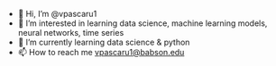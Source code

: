 - 👋 Hi, I’m @vpascaru1
- 👀 I’m interested in learning data science, machine learning models, neural networks, time series
- 🌱 I’m currently learning data science & python
- 📫 How to reach me vpascaru1@babson.edu

<!---
vpascaru1/vpascaru1 is a ✨ special ✨ repository because its `README.md` (this file) appears on your GitHub profile.
You can click the Preview link to take a look at your changes.
--->
